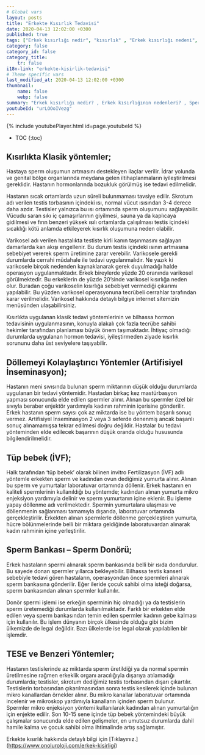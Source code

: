 ```yaml
---
# Global vars
layout: posts
title: "Erkekte Kısırlık Tedavisi"
date: 2020-04-13 12:02:00 +0300
published: true
tags: ["Erkek kısırlığı nedir", "kısırlık" , "Erkek kısırlığı nedeni", "kısırlık çözümü" , "kısırlık ameliyatı", "Sperm kaynaklı kısırlık", "Testis kaynaklı kısırlık", "Ejakülasyon kaynaklı kısırlık", "Kısırlık teşhisi", "Kısırlık Tedavisi", "tüp bebek" , "Sperm Bankası", "Tese Yöntemi", "Donör spermi", "erkekte kısırlık teşhisi" , "erkekte kısırlık tedavisi" , "kısırlık nedeni"]
category: false
category_id: false
category_title:
    tr: false
i18n-link: "erkekte-kisirlik-tedavisi"
# Theme specific vars
last_modified_at: 2020-04-13 12:02:00 +0300
thumbnail:
    name: false
    webp: false
summary: "Erkek kısırlığı nedir? , Erkek kısırlığının nedenleri? , Sperm kaynaklı kısırlık? , Testis kaynaklı kısırlık? ,  Ejakülasyon kaynaklı kısırlık? , Kısırlık teşhisi? , Kısırlık Tedavisi?, Klasik yöntemler , Döllemeyi kolaylaştırıcı yöntemler , tüp bebek , Sperm Bankası , Tese Yöntemi , Donör spermi"
youtubeId: "urLOOoIVezg"
---
```

{% include youtubePlayer.html id=page.youtubeId %}

* TOC
{:toc}

## Kısırlıkta Klasik yöntemler;

Hastaya sperm oluşumun artmasını destekleyen ilaçlar verilir. İdrar yolunda ve genital bölge organlarında meydana gelen iltihaplanmaların iyileştirilmesi gereklidir. Hastanın hormonlarında bozukluk görülmüş ise tedavi edilmelidir.

Hastanın sıcak ortamlarda uzun süreli bulunmaması tavsiye edilir. Skrotum adı verilen testis torbasının içindeki ısı, normal vücut ısısından 3-4 derece daha azdır. Testisler yalnızca bu ısı ortamında sperm oluşumunu sağlayabilir. Vücudu saran sıkı iç çamaşırlarının giyilmesi, sauna ya da kaplıcaya gidilmesi ve fırın benzeri yüksek ısılı ortamlarda çalışılması testis içindeki sıcaklığı kötü anlamda etkileyerek kısırlık oluşumuna neden olabilir.

Varikosel adı verilen hastalıkta testiste kirli kanın taşınmasını sağlayan damarlarda kan akışı engellenir. Bu durum testis içindeki ısının artmasına sebebiyet vererek sperm üretimine zarar verebilir. Varikosele gerekli durumlarda cerrahi müdahale ile tedavi uygulanmalıdır. Ne yazık ki varikosele birçok nedenden kaynaklanarak gerek duyulmadığı halde operasyon uygulanmaktadır. Erkek bireylerde yüzde 20 oranında varikosel görülmektedir. Bu erkeklerin de yüzde 20’sinde varikosel kısırlığa neden olur. Buradan çoğu varikoselin kısırlığa sebebiyet vermediği çıkarımı yapılabilir. Bu yüzden varikosel operasyonuna tecrübeli cerrahlar tarafından karar verilmelidir. Varikosel hakkında detaylı bilgiye internet sitemizin menüsünden ulaşabilirsiniz.

Kısırlıkta uygulanan klasik tedavi yöntemlerinin ve bilhassa hormon tedavisinin uygulanmasının, konuyla alakalı çok fazla tecrübe sahibi hekimler tarafından planlaması büyük önem taşımaktadır. İhtiyaç olmadığı durumlarda uygulanan hormon tedavisi, iyileştirmeden ziyade kısırlık sorununu daha üst seviyelere taşıyabilir.


## Döllemeyi Kolaylaştırıcı Yöntemler (Artifisiyel İnseminasyon);

Hastanın meni sıvısında bulunan sperm miktarının düşük olduğu durumlarda uygulanan bir tedavi yöntemidir. Hastadan birkaç kez mastürbasyon yapması sonucunda elde edilen spermler alınır. Alınan bu spermler özel bir sıvıyla beraber enjektör yardımıyla kadının rahminin içerisine gönderilir. Erkek hastanın sperm sayısı çok az miktarda ise bu yöntem başarılı sonuç vermez. Artifisiyel İnseminasyon 2 veya 3 seferde denenmiş ancak başarılı sonuç alınamamışsa tekrar edilmesi doğru değildir. Hastalar bu tedavi yönteminden elde edilecek başarının düşük oranda olduğu hususunda bilgilendirilmelidir.

## Tüp bebek (İVF);

Halk tarafından ‘tüp bebek’ olarak bilinen invitro Fertilizasyon (İVF) adlı yöntemle erkekten sperm ve kadından ovun dediğimiz yumurta alınır. Alınan bu sperm ve yumurtalar laboratuvar ortamında döllenir. Erkek hastanın en kaliteli spermlerinin kullanıldığı bu yöntemde; kadından alınan yumurta mikro enjeksiyon yardımıyla delinir ve sperm yumurtanın içine eklenir. Bu işleme yapay döllenme adı verilmektedir. Spermin yumurtalara ulaşması ve döllenmenin sağlanması tamamıyla dışarıda, laboratuvar ortamında gerçekleştirilir. Erkekten alınan spermlerle döllenme gerçekleştiren yumurta, hücre bölünmelerinde belli bir miktara geldiğinde laboratuvardan alınarak kadın rahminin içine yerleştirilir.

## Sperm Bankası – Sperm Donörü;

Erkek hastaların spermi alınarak sperm bankasında belli bir ısıda dondurulur. Bu sayede donan spermler yıllarca bekleyebilir. Bilhassa testis kanseri sebebiyle tedavi gören hastaların, operasyondan önce spermleri alınarak sperm bankasına gönderilir. Eğer ileride çocuk sahibi olma isteği doğarsa, sperm bankasından alınan spermler kullanılır.

Donör spermi işlemi ise erkeğin sperminin hiç olmadığı ya da testislerin sperm üretemediği durumlarda kullanılmaktadır. Farklı bir erkekten elde edilen veya sperm bankasından temin edilen spermler kadının gebe kalması için kullanılır. Bu işlem dünyanın birçok ülkesinde olduğu gibi bizim ülkemizde de legal değildir. Bazı ülkelerde ise legal olarak yapılabilen bir işlemdir.

## TESE ve Benzeri Yöntemler;

Hastanın testislerinde az miktarda sperm üretildiği ya da normal spermin üretilmesine rağmen erkeklik organı aracılığıyla dışarıya atılamadığı durumlarda; testisler, skrotum dediğimiz testis torbasından dışarı çıkartılır. Testislerin torbasından çıkarılmasından sonra testis kesilerek içinde bulunan mikro kanallardan örnekler alınır. Bu mikro kanallar laboratuvar ortamında incelenir ve mikroskop yardımıyla kanalların içinden sperm bulunur. Spermler mikro enjeksiyon yöntemi kullanılarak kadından alınan yumurtalığın için enjekte edilir. Son 10-15 sene içinde tüp bebek yöntemindeki büyük çalışmalar sonucunda elde edilen gelişmeler, en umutsuz durumlarda dahil hamile kalma ve çocuk sahibi olma ihtimalinde artış sağlamıştır.


Erkekte kısırlık hakkında detaylı bilgi için [Tıklayınız.] (https://www.onoluroloji.com/erkek-kisirligi)

